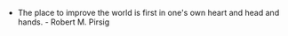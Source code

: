 * The place to improve the world is first in one's own heart and head and hands. - Robert M. Pirsig
